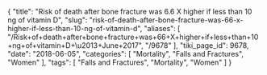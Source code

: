 {
    "title": "Risk of death after bone fracture was 6.6 X higher if less than 10 ng of vitamin D",
    "slug": "risk-of-death-after-bone-fracture-was-66-x-higher-if-less-than-10-ng-of-vitamin-d",
    "aliases": [
        "/Risk+of+death+after+bone+fracture+was+66+X+higher+if+less+than+10+ng+of+vitamin+D+\u2013+June+2017",
        "/9678"
    ],
    "tiki_page_id": 9678,
    "date": "2018-06-05",
    "categories": [
        "Mortality",
        "Falls and Fractures",
        "Women"
    ],
    "tags": [
        "Falls and Fractures",
        "Mortality",
        "Women"
    ]
}